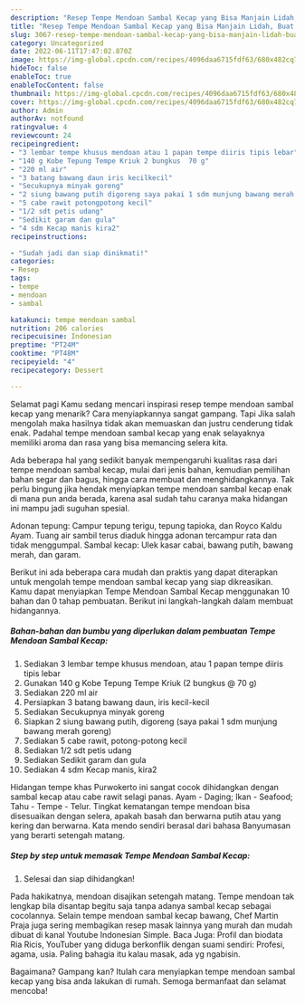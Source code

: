 ```yaml
---
description: "Resep Tempe Mendoan Sambal Kecap yang Bisa Manjain Lidah, Buat Buka Puasa Enak"
title: "Resep Tempe Mendoan Sambal Kecap yang Bisa Manjain Lidah, Buat Buka Puasa Enak"
slug: 3067-resep-tempe-mendoan-sambal-kecap-yang-bisa-manjain-lidah-buat-buka-puasa-enak
category: Uncategorized
date: 2022-06-11T17:47:02.870Z
image: https://img-global.cpcdn.com/recipes/4096daa6715fdf63/680x482cq70/tempe-mendoan-sambal-kecap-foto-resep-utama.jpg
hideToc: false
enableToc: true
enableTocContent: false
thumbnail: https://img-global.cpcdn.com/recipes/4096daa6715fdf63/680x482cq70/tempe-mendoan-sambal-kecap-foto-resep-utama.jpg
cover: https://img-global.cpcdn.com/recipes/4096daa6715fdf63/680x482cq70/tempe-mendoan-sambal-kecap-foto-resep-utama.jpg
author: Admin
authorAv: notfound
ratingvalue: 4
reviewcount: 24
recipeingredient:
- "3 lembar tempe khusus mendoan atau 1 papan tempe diiris tipis lebar"
- "140 g Kobe Tepung Tempe Kriuk 2 bungkus  70 g"
- "220 ml air"
- "3 batang bawang daun iris kecilkecil"
- "Secukupnya minyak goreng"
- "2 siung bawang putih digoreng saya pakai 1 sdm munjung bawang merah goreng"
- "5 cabe rawit potongpotong kecil"
- "1/2 sdt petis udang"
- "Sedikit garam dan gula"
- "4 sdm Kecap manis kira2"
recipeinstructions:

- "Sudah jadi dan siap dinikmati!"
categories:
- Resep
tags:
- tempe
- mendoan
- sambal

katakunci: tempe mendoan sambal 
nutrition: 206 calories
recipecuisine: Indonesian
preptime: "PT24M"
cooktime: "PT48M"
recipeyield: "4"
recipecategory: Dessert

---
```



Selamat pagi Kamu sedang mencari inspirasi resep tempe mendoan sambal kecap yang menarik? Cara menyiapkannya sangat gampang. Tapi Jika salah mengolah maka hasilnya tidak akan memuaskan dan justru cenderung tidak enak. Padahal tempe mendoan sambal kecap yang enak selayaknya memiliki aroma dan rasa yang bisa memancing selera kita.


Ada beberapa hal yang sedikit banyak mempengaruhi kualitas rasa dari tempe mendoan sambal kecap, mulai dari jenis bahan, kemudian pemilihan bahan segar dan bagus, hingga cara membuat dan menghidangkannya. Tak perlu bingung jika hendak menyiapkan tempe mendoan sambal kecap enak di mana pun anda berada, karena asal sudah tahu caranya maka hidangan ini mampu jadi suguhan spesial.

Adonan tepung: Campur tepung terigu, tepung tapioka, dan Royco Kaldu Ayam. Tuang air sambil terus diaduk hingga adonan tercampur rata dan tidak menggumpal. Sambal kecap: Ulek kasar cabai, bawang putih, bawang merah, dan garam.


Berikut ini ada beberapa cara mudah dan praktis yang dapat diterapkan untuk mengolah tempe mendoan sambal kecap yang siap dikreasikan. Kamu dapat menyiapkan Tempe Mendoan Sambal Kecap menggunakan 10 bahan dan 0 tahap pembuatan. Berikut ini langkah-langkah dalam membuat hidangannya.

<!--inarticleads1-->

##### Bahan-bahan dan bumbu yang diperlukan dalam pembuatan Tempe Mendoan Sambal Kecap:

1. Sediakan 3 lembar tempe khusus mendoan, atau 1 papan tempe diiris tipis lebar
1. Gunakan 140 g Kobe Tepung Tempe Kriuk (2 bungkus @ 70 g)
1. Sediakan 220 ml air
1. Persiapkan 3 batang bawang daun, iris kecil-kecil
1. Sediakan Secukupnya minyak goreng
1. Siapkan 2 siung bawang putih, digoreng (saya pakai 1 sdm munjung bawang merah goreng)
1. Sediakan 5 cabe rawit, potong-potong kecil
1. Sediakan 1/2 sdt petis udang
1. Sediakan Sedikit garam dan gula
1. Sediakan 4 sdm Kecap manis, kira2


Hidangan tempe khas Purwokerto ini sangat cocok dihidangkan dengan sambal kecap atau cabe rawit selagi panas. Ayam - Daging; Ikan - Seafood; Tahu - Tempe - Telur. Tingkat kematangan tempe mendoan bisa disesuaikan dengan selera, apakah basah dan berwarna putih atau yang kering dan berwarna. Kata mendo sendiri berasal dari bahasa Banyumasan yang berarti setengah matang. 

<!--inarticleads2-->

##### Step by step untuk memasak Tempe Mendoan Sambal Kecap:


1. Selesai dan siap dihidangkan!

Pada hakikatnya, mendoan disajikan setengah matang. Tempe mendoan tak lengkap bila disantap begitu saja tanpa adanya sambal kecap sebagai cocolannya. Selain tempe mendoan sambal kecap bawang, Chef Martin Praja juga sering membagikan resep masak lainnya yang murah dan mudah dibuat di kanal Youtube Indonesian Simple. Baca Juga: Profil dan biodata Ria Ricis, YouTuber yang diduga berkonflik dengan suami sendiri: Profesi, agama, usia. Paling bahagia itu kalau masak, ada yg ngabisin. 

Bagaimana? Gampang kan? Itulah cara menyiapkan tempe mendoan sambal kecap yang bisa anda lakukan di rumah. Semoga bermanfaat dan selamat mencoba!
